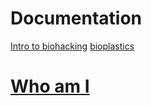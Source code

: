 
# Documentation

[Intro to biohacking](./assignments/introtobiohacking.md)
[bioplastics](./assignments/bioplastic.md)


# [Who am I](./whoami.md)